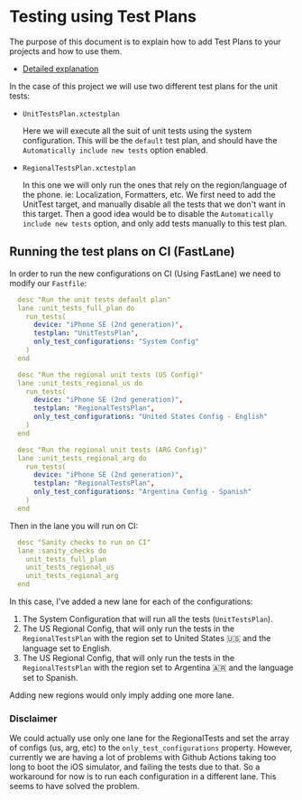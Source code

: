 #  Testing using Test Plans

The purpose of this document is to explain how to add Test Plans to your projects and how to use them.

* [Detailed explanation](https://useyourloaf.com/blog/xcode-test-plans/)

In the case of this project we will use two different test plans for the unit tests:
* `UnitTestsPlan.xctestplan`

    Here we will execute all the suit of unit tests using the system configuration.
    This will be the `default` test plan, and should have the `Automatically include new tests` option enabled.
* `RegionalTestsPlan.xctestplan`

    In this one we will only run the ones that rely on the region/language of the phone. ie: Localization, Formatters, etc.
    We first need to add the UnitTest target, and manually disable all the tests that we don't want in this target.
    Then a good idea would be to disable the `Automatically include new tests` option, and only add tests manually to this test plan.
    
## Running the test plans on CI (FastLane)
In order to run the new configurations on CI (Using FastLane) we need to modify our `Fastfile`:
```yml
  desc "Run the unit tests default plan"
  lane :unit_tests_full_plan do
    run_tests(
      device: "iPhone SE (2nd generation)",
      testplan: "UnitTestsPlan",
      only_test_configurations: "System Config"
    )
  end

  desc "Run the regional unit tests (US Config)"
  lane :unit_tests_regional_us do
    run_tests(
      device: "iPhone SE (2nd generation)",
      testplan: "RegionalTestsPlan",
      only_test_configurations: "United States Config - English"
    )
  end

  desc "Run the regional unit tests (ARG Config)"
  lane :unit_tests_regional_arg do
    run_tests(
      device: "iPhone SE (2nd generation)",
      testplan: "RegionalTestsPlan",
      only_test_configurations: "Argentina Config - Spanish"
    )
  end
```

Then in the lane you will run on CI:
```yml
  desc "Sanity checks to run on CI"
  lane :sanity_checks do
    unit_tests_full_plan
    unit_tests_regional_us
    unit_tests_regional_arg
  end
```

In this case, I've added a new lane for each of the configurations:
1. The System Configuration that will run all the tests (`UnitTestsPlan`).
2. The US Regional Config, that will only run the tests in the `RegionalTestsPlan` with the region set to United States 🇺🇸 and the language set to English.
3. The US Regional Config, that will only run the tests in the `RegionalTestsPlan` with the region set to Argentina 🇦🇷 and the language set to Spanish.

Adding new regions would only imply adding one more lane.

### Disclaimer
We could actually use only one lane for the RegionalTests and set the array of configs (us, arg, etc) to the  `only_test_configurations` property. However, currently we are having a lot of problems with Github Actions taking too long to boot the iOS simulator, and failing the tests due to that. So a workaround for now is to run each configuration in a different lane. This seems to have solved the problem.






